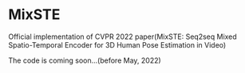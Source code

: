 # MixSTE
Official implementation of CVPR 2022 paper(MixSTE: Seq2seq Mixed Spatio-Temporal Encoder for 3D Human Pose Estimation in Video)

The code is coming soon...(before May, 2022)
